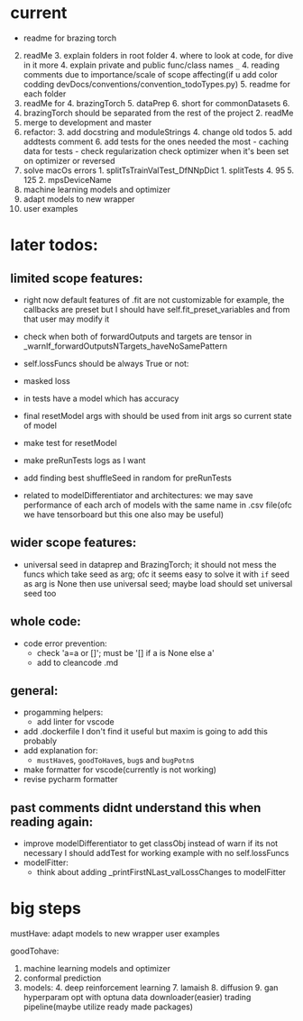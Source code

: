 # current
- readme for brazing torch

2. readMe
   3. explain folders in root folder
       4. where to look at code, for dive in it more
   4. explain private and public func/class names `_`
   4. reading comments due to importance/scale of scope affecting(if u add color codding devDocs/conventions/convention_todoTypes.py)
   5. readme for each folder
3. readMe for
    4. brazingTorch
   5. dataPrep
       6. short for commonDatasets
   6. 
6. brazingTorch should be separated from the rest of the project
   2. readMe
6. merge to development and master
6. refactor:
   3. add docstring and moduleStrings
   4. change old todos
   5. add addtests comment
   6. add tests for the ones needed the most
       - caching data for tests
       - check regularization check optimizer when it's been set on optimizer or reversed
11. solve macOs errors
        1. splitTsTrainValTest_DfNNpDict
            1. splitTests
               4. 95
               5. 125
        2. mpsDeviceName
16. machine learning models and optimizer
17. adapt models to new wrapper
18. user examples


# later todos:
## limited scope features:
   - right now default features of .fit are not customizable
           for example, the callbacks are preset but I should have self.fit_preset_variables and from that user may modify it
   - check when both of forwardOutputs and targets are tensor in _warnIf_forwardOutputsNTargets_haveNoSamePattern
   - self.lossFuncs should be always True or not:
   - masked loss
   - in tests have a model which has accuracy 
   - final resetModel args with should be used from init args so current state of model
   - make test for resetModel
   - make preRunTests logs as I want
    
   - add finding best shuffleSeed in random for preRunTests
   - related to modelDifferentiator and architectures: we may save performance of each arch of models with the same name in .csv file(ofc we have tensorboard but this one also may be useful)
## wider scope features:
   - universal seed in dataprep and BrazingTorch; it should not mess the funcs which take seed as arg; ofc it seems easy to solve it with `if` seed as arg is None then use universal seed; maybe load should set universal seed too
## whole code:
   - code error prevention:
       - check 'a=a or []'; must be '[] if a is None else a'
       - add to cleancode .md
   
## general:
   - progamming helpers:
       - add linter for vscode
   - add .dockerfile I don't find it useful but maxim is going to add this probably
   - add explanation for:
      - `mustHave`s, `goodToHave`s, `bug`s and `bugPotn`s
   - make formatter for vscode(currently is not working)
   - revise pycharm formatter
## past comments didnt understand this when reading again:
   - improve modelDifferentiator to get classObj instead of warn
       if its not necessary I should addTest for working example with no self.lossFuncs
   - modelFitter:
       - think about adding _printFirstNLast_valLossChanges to modelFitter
  

# big steps
mustHave:
adapt models to new wrapper
user examples

goodTohave:
1. machine learning models and optimizer
2. conformal prediction
2. models:
       4. deep reinforcement learning
       7. lamaish
      8. diffusion
      9. gan
hyperparam opt with optuna
data downloader(easier)
trading pipeline(maybe utilize ready made packages)

